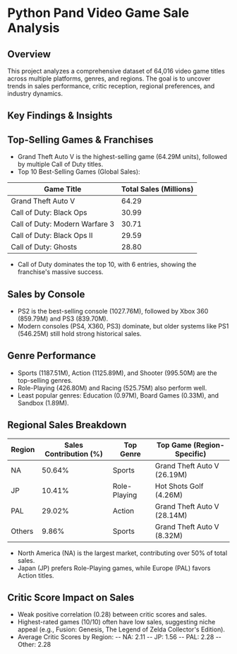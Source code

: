 # Python Pand Video Game Sale Analysis

## Overview
This project analyzes a comprehensive dataset of 64,016 video game titles across multiple platforms, genres, and regions. The goal is to uncover trends in sales performance, critic reception, regional preferences, and industry dynamics.

## Key Findings & Insights

## Top-Selling Games & Franchises
- Grand Theft Auto V is the highest-selling game (64.29M units), followed by multiple Call of Duty titles.
- Top 10 Best-Selling Games (Global Sales):

| Game Title                     | Total Sales (Millions) |
|--------------------------------|------------------------|
| Grand Theft Auto V             | 64.29                  |
| Call of Duty: Black Ops        | 30.99                  |
| Call of Duty: Modern Warfare 3 | 30.71                  |
| Call of Duty: Black Ops II     | 29.59                  |
| Call of Duty: Ghosts           | 28.80                  |

- Call of Duty dominates the top 10, with 6 entries, showing the franchise's massive success.

## Sales by Console
- PS2 is the best-selling console (1027.76M), followed by Xbox 360 (859.79M) and PS3 (839.70M).
- Modern consoles (PS4, X360, PS3) dominate, but older systems like PS1 (546.25M) still hold strong historical sales.

## Genre Performance
- Sports (1187.51M), Action (1125.89M), and Shooter (995.50M) are the top-selling genres.
- Role-Playing (426.80M) and Racing (525.75M) also perform well.
- Least popular genres: Education (0.97M), Board Games (0.33M), and Sandbox (1.89M).

## Regional Sales Breakdown
| Region | Sales Contribution (%) | Top Genre    | Top Game (Region-Specific)  |
|--------|------------------------|--------------|-----------------------------|
| NA     | 50.64%                 | Sports       | Grand Theft Auto V (26.19M) |
| JP     | 10.41%                 | Role-Playing | Hot Shots Golf (4.26M)      |
| PAL    | 29.02%                 | Action       | Grand Theft Auto V (28.14M) |
| Others | 9.86%                  | Sports       | Grand Theft Auto V (8.32M)  |

- North America (NA) is the largest market, contributing over 50% of total sales.
- Japan (JP) prefers Role-Playing games, while Europe (PAL) favors Action titles.

## Critic Score Impact on Sales
- Weak positive correlation (0.28) between critic scores and sales.
- Highest-rated games (10/10) often have low sales, suggesting niche appeal (e.g., Fusion: Genesis, The Legend of Zelda Collector's Edition).
- Average Critic Scores by Region:
-- NA: 2.11
-- JP: 1.56
-- PAL: 2.28
-- Other: 2.28
